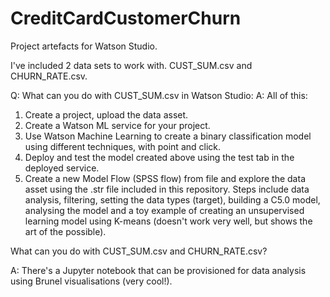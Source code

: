 # CreditCardCustomerChurn
Project artefacts for Watson Studio.

I've included 2 data sets to work with.  CUST_SUM.csv and CHURN_RATE.csv.

Q:  What can you do with CUST_SUM.csv in Watson Studio:
A:  All of this:
1.  Create a project, upload the data asset.
2.  Create a Watson ML service for your project.
3.  Use Watson Machine Learning to create a binary classification model using different techniques, with point and click.
4.  Deploy and test the model created above using the test tab in the deployed service.
5.  Create a new Model Flow (SPSS flow) from file and explore the data asset using the .str file included in this repository.  Steps include data analysis, filtering, setting the data types (target), building a C5.0 model, analysing the model and a toy example of creating an unsupervised learning model using K-means (doesn't work very well, but shows the art of the possible).

What can you do with CUST_SUM.csv and CHURN_RATE.csv?

A:  There's a Jupyter notebook that can be provisioned for data analysis using Brunel visualisations (very cool!).

